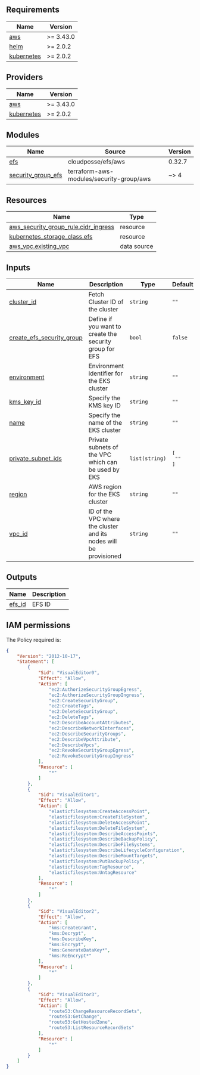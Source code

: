<!-- BEGINNING OF PRE-COMMIT-TERRAFORM DOCS HOOK -->
## Requirements

| Name | Version |
|------|---------|
| <a name="requirement_aws"></a> [aws](#requirement\_aws) | >= 3.43.0 |
| <a name="requirement_helm"></a> [helm](#requirement\_helm) | >= 2.0.2 |
| <a name="requirement_kubernetes"></a> [kubernetes](#requirement\_kubernetes) | >= 2.0.2 |

## Providers

| Name | Version |
|------|---------|
| <a name="provider_aws"></a> [aws](#provider\_aws) | >= 3.43.0 |
| <a name="provider_kubernetes"></a> [kubernetes](#provider\_kubernetes) | >= 2.0.2 |

## Modules

| Name | Source | Version |
|------|--------|---------|
| <a name="module_efs"></a> [efs](#module\_efs) | cloudposse/efs/aws | 0.32.7 |
| <a name="module_security_group_efs"></a> [security\_group\_efs](#module\_security\_group\_efs) | terraform-aws-modules/security-group/aws | ~> 4 |

## Resources

| Name | Type |
|------|------|
| [aws_security_group_rule.cidr_ingress](https://registry.terraform.io/providers/hashicorp/aws/latest/docs/resources/security_group_rule) | resource |
| [kubernetes_storage_class.efs](https://registry.terraform.io/providers/hashicorp/kubernetes/latest/docs/resources/storage_class) | resource |
| [aws_vpc.existing_vpc](https://registry.terraform.io/providers/hashicorp/aws/latest/docs/data-sources/vpc) | data source |

## Inputs

| Name | Description | Type | Default | Required |
|------|-------------|------|---------|:--------:|
| <a name="input_cluster_id"></a> [cluster\_id](#input\_cluster\_id) | Fetch Cluster ID of the cluster | `string` | `""` | no |
| <a name="input_create_efs_security_group"></a> [create\_efs\_security\_group](#input\_create\_efs\_security\_group) | Define if you want to create the security group for EFS | `bool` | `false` | no |
| <a name="input_environment"></a> [environment](#input\_environment) | Environment identifier for the EKS cluster | `string` | `""` | no |
| <a name="input_kms_key_id"></a> [kms\_key\_id](#input\_kms\_key\_id) | Specify the KMS key ID | `string` | `""` | no |
| <a name="input_name"></a> [name](#input\_name) | Specify the name of the EKS cluster | `string` | `""` | no |
| <a name="input_private_subnet_ids"></a> [private\_subnet\_ids](#input\_private\_subnet\_ids) | Private subnets of the VPC which can be used by EKS | `list(string)` | <pre>[<br>  ""<br>]</pre> | no |
| <a name="input_region"></a> [region](#input\_region) | AWS region for the EKS cluster | `string` | `""` | no |
| <a name="input_vpc_id"></a> [vpc\_id](#input\_vpc\_id) | ID of the VPC where the cluster and its nodes will be provisioned | `string` | `""` | no |

## Outputs

| Name | Description |
|------|-------------|
| <a name="output_efs_id"></a> [efs\_id](#output\_efs\_id) | EFS ID |
<!-- END OF PRE-COMMIT-TERRAFORM DOCS HOOK -->
## IAM permissions

<!-- BEGINNING OF PRE-COMMIT-PIKE DOCS HOOK -->
The Policy required is:

```json
{
    "Version": "2012-10-17",
    "Statement": [
        {
            "Sid": "VisualEditor0",
            "Effect": "Allow",
            "Action": [
                "ec2:AuthorizeSecurityGroupEgress",
                "ec2:AuthorizeSecurityGroupIngress",
                "ec2:CreateSecurityGroup",
                "ec2:CreateTags",
                "ec2:DeleteSecurityGroup",
                "ec2:DeleteTags",
                "ec2:DescribeAccountAttributes",
                "ec2:DescribeNetworkInterfaces",
                "ec2:DescribeSecurityGroups",
                "ec2:DescribeVpcAttribute",
                "ec2:DescribeVpcs",
                "ec2:RevokeSecurityGroupEgress",
                "ec2:RevokeSecurityGroupIngress"
            ],
            "Resource": [
                "*"
            ]
        },
        {
            "Sid": "VisualEditor1",
            "Effect": "Allow",
            "Action": [
                "elasticfilesystem:CreateAccessPoint",
                "elasticfilesystem:CreateFileSystem",
                "elasticfilesystem:DeleteAccessPoint",
                "elasticfilesystem:DeleteFileSystem",
                "elasticfilesystem:DescribeAccessPoints",
                "elasticfilesystem:DescribeBackupPolicy",
                "elasticfilesystem:DescribeFileSystems",
                "elasticfilesystem:DescribeLifecycleConfiguration",
                "elasticfilesystem:DescribeMountTargets",
                "elasticfilesystem:PutBackupPolicy",
                "elasticfilesystem:TagResource",
                "elasticfilesystem:UntagResource"
            ],
            "Resource": [
                "*"
            ]
        },
        {
            "Sid": "VisualEditor2",
            "Effect": "Allow",
            "Action": [
                "kms:CreateGrant",
                "kms:Decrypt",
                "kms:DescribeKey",
                "kms:Encrypt",
                "kms:GenerateDataKey*",
                "kms:ReEncrypt*"
            ],
            "Resource": [
                "*"
            ]
        },
        {
            "Sid": "VisualEditor3",
            "Effect": "Allow",
            "Action": [
                "route53:ChangeResourceRecordSets",
                "route53:GetChange",
                "route53:GetHostedZone",
                "route53:ListResourceRecordSets"
            ],
            "Resource": [
                "*"
            ]
        }
    ]
}


```
<!-- END OF PRE-COMMIT-PIKE DOCS HOOK -->
